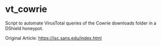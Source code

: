 # vt_cowrie
Script to automate VirusTotal queries of the Cowrie downloads folder in a DShield honeypot.

Original Article: https://isc.sans.edu/index.html

